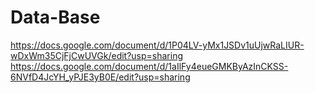 # Data-Base
https://docs.google.com/document/d/1P04LV-yMx1JSDv1uUjwRaLIUR-wDxWm35CjFjCwUVGk/edit?usp=sharing
https://docs.google.com/document/d/1aIlFy4eueGMKByAzInCKSS-6NVfD4JcYH_yPJE3yB0E/edit?usp=sharing
